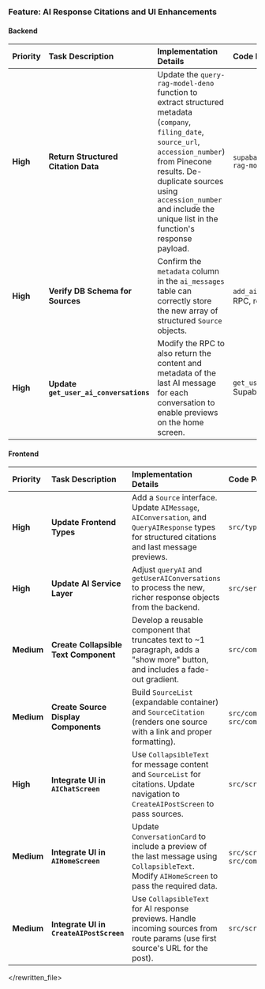 ### **Feature: AI Response Citations and UI Enhancements**

#### **Backend**

| Priority | Task Description                       | Implementation Details                                                                                                                                                                                                                                                      | Code Pointers                                       | Dependencies   | Status |
| :------- | :------------------------------------- | :-------------------------------------------------------------------------------------------------------------------------------------------------------------------------------------------------------------------------------------------------------------------------- | :-------------------------------------------------- | :------------- | :----- |
| **High** | **Return Structured Citation Data**    | Update the `query-rag-model-deno` function to extract structured metadata (`company`, `filing_date`, `source_url`, `accession_number`) from Pinecone results. De-duplicate sources using `accession_number` and include the unique list in the function's response payload. | `supabase/functions/query-rag-model-deno/index.ts`  | None           | `[x]`  |
| **High** | **Verify DB Schema for Sources**       | Confirm the `metadata` column in the `ai_messages` table can correctly store the new array of structured `Source` objects.                                                                                                                                                  | `add_ai_message` Supabase RPC, relevant migrations. | Backend Task 1 | `[x]`  |
| **High** | **Update `get_user_ai_conversations`** | Modify the RPC to also return the content and metadata of the last AI message for each conversation to enable previews on the home screen.                                                                                                                                  | `get_user_ai_conversations` Supabase RPC            | None           | `[x]`  |

#### **Frontend**

| Priority   | Task Description                         | Implementation Details                                                                                                                          | Code Pointers                                                                     | Dependencies           | Status |
| :--------- | :--------------------------------------- | :---------------------------------------------------------------------------------------------------------------------------------------------- | :-------------------------------------------------------------------------------- | :--------------------- | :----- |
| **High**   | **Update Frontend Types**                | Add a `Source` interface. Update `AIMessage`, `AIConversation`, and `QueryAIResponse` types for structured citations and last message previews. | `src/types/ai.ts`                                                                 | Backend Tasks 1 & 3    | `[x]`  |
| **High**   | **Update AI Service Layer**              | Adjust `queryAI` and `getUserAIConversations` to process the new, richer response objects from the backend.                                     | `src/services/ai.ts`                                                              | Frontend Task 1        | `[x]`  |
| **Medium** | **Create Collapsible Text Component**    | Develop a reusable component that truncates text to ~1 paragraph, adds a "show more" button, and includes a fade-out gradient.                  | `src/components/CollapsibleText/index.tsx`                                        | None                   | `[x]`  |
| **Medium** | **Create Source Display Components**     | Build `SourceList` (expandable container) and `SourceCitation` (renders one source with a link and proper formatting).                          | `src/components/SourceList/`, `src/components/SourceCitation/`                    | Frontend Task 1        | `[x]`  |
| **High**   | **Integrate UI in `AIChatScreen`**       | Use `CollapsibleText` for message content and `SourceList` for citations. Update navigation to `CreateAIPostScreen` to pass sources.            | `src/screens/AIChatScreen/index.tsx`                                              | Frontend Tasks 2, 3, 4 | `[x]`  |
| **Medium** | **Integrate UI in `AIHomeScreen`**       | Update `ConversationCard` to include a preview of the last message using `CollapsibleText`. Modify `AIHomeScreen` to pass the required data.    | `src/screens/AIHomeScreen/index.tsx`, `src/components/ConversationCard/index.tsx` | Frontend Tasks 2, 3    | `[x]`  |
| **Medium** | **Integrate UI in `CreateAIPostScreen`** | Use `CollapsibleText` for AI response previews. Handle incoming sources from route params (use first source's URL for the post).                | `src/screens/CreateAIPostScreen/index.tsx`                                        | Frontend Task 3        | `[x]`  |

</rewritten_file>
